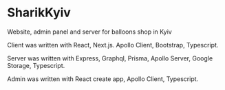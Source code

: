 # SharikKyiv
Website, admin panel and server for balloons shop in Kyiv

Client was written with React, Next.js. Apollo Client, Bootstrap, Typescript.

Server was written with Express, Graphql, Prisma, Apollo Server, Google Storage, Typescript.

Admin was written with React create app, Apollo Client, Typescript.

